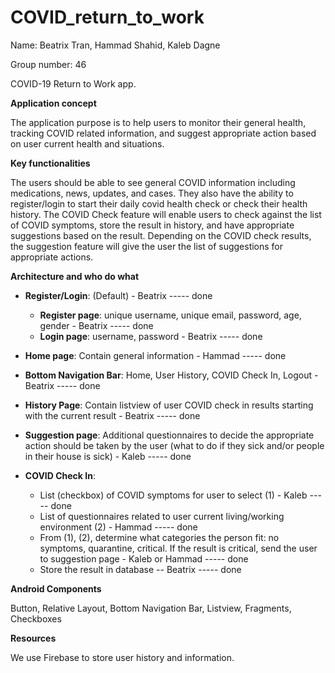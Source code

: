 # COVID_return_to_work

Name: Beatrix Tran, Hammad Shahid, Kaleb Dagne

Group number: 46

COVID-19 Return to Work app.

**Application concept**

   The application purpose is to help users to monitor their general health, tracking COVID related information, and suggest appropriate action based on user current health and situations.

**Key functionalities**

   The users should be able to see general COVID information including medications, news, updates, and cases. They also have the ability to register/login to start their daily covid health check or check their health history. The COVID Check feature will enable users to check against the list of COVID symptoms, store the result in history, and have appropriate suggestions based on the result. Depending on the COVID check results, the suggestion feature will give the user the list of suggestions for appropriate actions.

**Architecture and who do what**
- **Register/Login**: (Default) - Beatrix ----- done
    - **Register page**:  unique username, unique email, password, age, gender - Beatrix ----- done
    - **Login page**: username, password - Beatrix ----- done

- **Home page**: Contain general information - Hammad ----- done
    
- **Bottom Navigation Bar**: Home, User History, COVID Check In, Logout - Beatrix ----- done

- **History Page**: Contain listview of user COVID check in results starting with the current result - Beatrix ----- done

- **Suggestion page**: Additional questionnaires to decide the appropriate action should be taken by the user (what to do if they sick and/or people in their house is sick) -  Kaleb ----- done

- **COVID Check In**:
    - List (checkbox) of COVID symptoms for user to select (1) - Kaleb ----- done 
    - List of questionnaires related to user current living/working environment (2) - Hammad ----- done
    - From (1), (2), determine what categories the person fit: no symptoms, quarantine, critical. If the result is critical, send the user to suggestion page - Kaleb or Hammad ----- done
    - Store the result in database -- Beatrix ----- done

**Android Components**

   Button, Relative Layout, Bottom Navigation Bar, Listview, Fragments, Checkboxes

**Resources** 

   We use Firebase to store user history and information.
